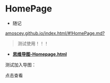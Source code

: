 
# HomePage
- 随记
<!-- [本文链接](amoscey.github.io/index.html/#!HomePage.md?) -->

<a target="_blank" href="amoscey.github.io/index.html/#!HomePage.md?">amoscey.github.io/index.html/#!HomePage.md?</a>

> 测试使用！！！

<!-- [Map-amo-Homepage.html](Map-amo-Homepage.html) -->



- <a target="_blank" href="Map-amo-Homepage.html">**思维导图-Homepage.html**</a>

测试加入导图：

点击查看

<!-- 这是主页？并不是，是自定义的
真正的主页在index 
http://amoscey.github.io/ahome/Map-amo-Homepage.html
代码 https://raw.githubusercontent.com/Amoscey/amoscey.github.io/main/Ahome/Map-amo-Homepage.html


<iframe src="https://htmlpreview.github.io/?https://github.com/Amoscey/Amos_docs/blob/main/Notes/%E5%AF%BC%E5%9B%BE1%20(2).html" frameBorder="0" width="" height="" scrolling="no" ></iframe>


<iframe src="https://htmlpreview.github.io/?https://github.com/Amoscey/amoscey.github.io/blob/main/Ahome/Map-amo-Homepage.html" frameBorder="0" width="" height="" scrolling="no" ></iframe>
https://amoscey.github.io/Ahome/Map-amo-Homepage.html
-->

